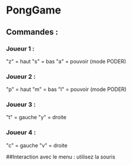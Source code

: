 # PongGame

## Commandes :
### Joueur 1 :
"z" = haut
"s" = bas
"a" = pouvoir (mode PODER)
### Joueur 2 : 
"p" = haut
"m" = bas
"l" = pouvoir (mode PODER)
### Joueur 3 :
"t" = gauche
"y" = droite
### Joueur 4 : 
"c" = gauche
"v" = droite

##Interaction avec le menu :
utilisez la souris